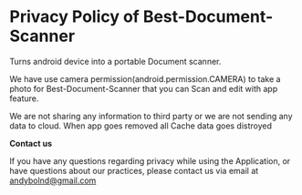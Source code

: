 # Privacy Policy of Best-Document-Scanner
Turns android device into a portable Document scanner.

We have use camera permission(android.permission.CAMERA) to take a photo for Best-Document-Scanner that you can Scan and edit with app feature.

We are not sharing any information to third party or we are not sending any data to cloud. When app goes removed all Cache data goes distroyed

<b>Contact us</b>

If you have any questions regarding privacy while using the Application, or have questions about our practices, please contact us via email at andybolnd@gmail.com

